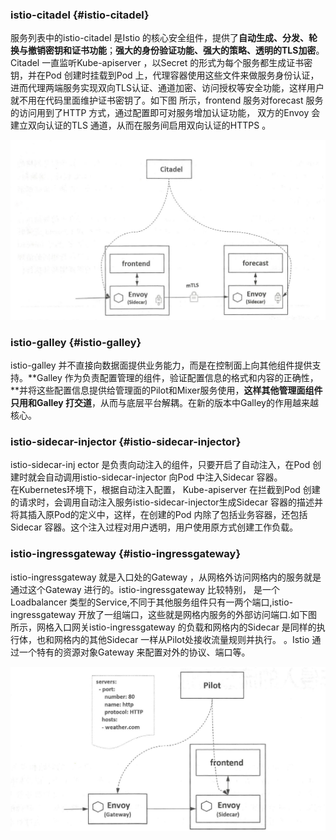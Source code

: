 ### istio-citadel {#istio-citadel}

服务列表中的istio-citadel 是Istio 的核心安全组件，提供了**自动生成、分发、轮换与撤销密钥和证书功能**；**强大的身份验证功能、强大的策略、透明的TLS加密**。Citadel 一直监听Kube-apiserver ，以Secret 的形式为每个服务都生成证书密钥，并在Pod 创建时挂载到Pod 上，代理容器使用这些文件来做服务身份认证，进而代理两端服务实现双向TLS认证、通道加密、访问授权等安全功能，这样用户就不用在代码里面维护证书密钥了。如下图 所示，frontend 服务对forecast 服务的访问用到了HTTP 方式，通过配置即可对服务增加认证功能， 双方的Envoy 会建立双向认证的TLS 通道，从而在服务间启用双向认证的HTTPS 。

![](/image/Istio/istio-citadel.png)

### istio-galley {#istio-galley}

istio-galley 并不直接向数据面提供业务能力，而是在控制面上向其他组件提供支持。**Galley 作为负责配置管理的组件，验证配置信息的格式和内容的正确性，**并将这些配置信息提供给管理面的Pilot和Mixer服务使用，**这样其他管理面组件只用和Galley 打交道**，从而与底层平台解耦。在新的版本中Galley的作用越来越核心。

### istio-sidecar-injector {#istio-sidecar-injector}

istio-sidecar-inj ector 是负责向动注入的组件，只要开启了自动注入，在Pod 创建时就会自动调用istio-sidecar-injector 向Pod 中注入Sidecar 容器。  
在Kubernetes环境下，根据自动注入配置， Kube-apiserver 在拦截到Pod 创建的请求时，会调用自动注入服务istio-sidecar-injector生成Sidecar 容器的描述并将其插入原Pod的定义中，这样，在创建的Pod 内除了包括业务容器，还包括Sidecar 容器。这个注入过程对用户透明，用户使用原方式创建工作负载。

### istio-ingressgateway {#istio-ingressgateway}

istio-ingressgateway 就是入口处的Gateway ，从网格外访问网格内的服务就是通过这个Gateway 进行的。istio-ingressgateway 比较特别， 是一个Loadbalancer 类型的Service,不同于其他服务组件只有一两个端口,istio-ingressgateway 开放了一组端口，这些就是网格内服务的外部访问端口.如下图 所示，网格入口网关istio-ingressgateway 的负载和网格内的Sidecar 是同样的执行体，也和网格内的其他Sidecar 一样从Pilot处接收流量规则并执行。 。Istio 通过一个特有的资源对象Gateway 来配置对外的协议、端口等。

![](/image/Istio/istio-ingressgateway.png)

